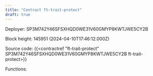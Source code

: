 ```yaml
---
title: "Contract ft-trait-protect"
draft: true
---
```

Deployer: SP3M742Y46SFSXHQD0WE31V60GMYP8KWTJWE5CY2B


 



Block height: 145951 (2024-04-10T17:46:12.000Z)

Source code: {{<contractref "ft-trait-protect" SP3M742Y46SFSXHQD0WE31V60GMYP8KWTJWE5CY2B ft-trait-protect>}}

Functions:


